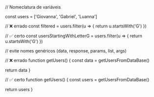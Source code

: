 // Nomeclatura de variáveis

const users = ['Giovanna', 'Gabriel', 'Luanna']


// ❌ errado
const filtered = users.filter(u => {
  return u.startsWith('G')
})

// ✅ certo
const usersStartingWithLetterG = users.filter(u => {
  return u.startsWith('G')
})

// evite nomes genéricos (data, response, params, list, args)

// ❌ errado
function getUsers() {
  const data = getUsersFromDataBase()

  return data
}

// ✅ certo
function getUsers() {
  const users = getUsersFromDataBase()

  return users
}